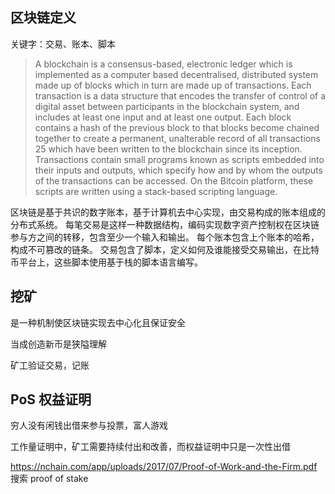 ## 区块链定义

关键字：交易、账本、脚本

> A blockchain is a consensus-based, electronic ledger which is implemented as a computer based decentralised, distributed system made up of blocks which in turn are made up of transactions. Each transaction is a data structure that encodes the transfer of control of a digital asset between participants in the blockchain system, and includes at least one input and at least one output. Each block contains a hash of the previous block to that blocks become chained together to create a permanent, unalterable record of all transactions 25 which have been written to the blockchain since its inception. Transactions contain small programs known as scripts embedded into their inputs and outputs, which specify how and by whom the outputs of the transactions can be accessed. On the Bitcoin platform, these scripts are written using a stack-based scripting language.

区块链是基于共识的数字账本，基于计算机去中心实现，由交易构成的账本组成的分布式系统。
每笔交易是这样一种数据结构，编码实现数字资产控制权在区块链参与方之间的转移，包含至少一个输入和输出。
每个账本包含上个账本的哈希，构成不可篡改的链条。
交易包含了脚本，定义如何及谁能接受交易输出，在比特币平台上，这些脚本使用基于栈的脚本语言编写。

## 挖矿

是一种机制使区块链实现去中心化且保证安全

当成创造新币是狭隘理解

矿工验证交易，记账

## PoS 权益证明 

穷人没有闲钱出借来参与投票，富人游戏

工作量证明中，矿工需要持续付出和改善，而权益证明中只是一次性出借

https://nchain.com/app/uploads/2017/07/Proof-of-Work-and-the-Firm.pdf 搜索 proof of stake
